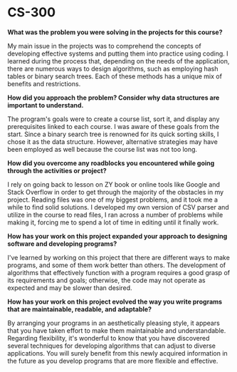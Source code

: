 # CS-300
**What was the problem you were solving in the projects for this course?**

My main issue in the projects was to comprehend the concepts of developing effective systems and putting them into practice using coding. I learned during the process that, depending on the needs of the application, there are numerous ways to design algorithms, such as employing hash tables or binary search trees. Each of these methods has a unique mix of benefits and restrictions.

**How did you approach the problem? Consider why data structures are important to understand.**

The program's goals were to create a course list, sort it, and display any prerequisites linked to each course. I was aware of these goals from the start. Since a binary search tree is renowned for its quick sorting skills, I chose it as the data structure. However, alternative strategies may have been employed as well because the course list was not too long.

**How did you overcome any roadblocks you encountered while going through the activities or project?**

I rely on going back to lesson on ZY book or online tools like Google and Stack Overflow in order to get through the majority of the obstacles in my project. Reading files was one of my biggest problems, and it took me a while to find solid solutions. I developed my own version of CSV parser and utilize in the course to read files, I ran across a number of problems while making it, forcing me to spend a lot of time in editing until it finally work.

**How has your work on this project expanded your approach to designing software and developing programs?**

I've learned by working on this project that there are different ways to make programs, and some of them work better than others. The development of algorithms that effectively function with a program requires a good grasp of its requirements and goals; otherwise, the code may not operate as expected and may be slower than desired.

**How has your work on this project evolved the way you write programs that are maintainable, readable, and adaptable?**

By arranging your programs in an aesthetically pleasing style, it appears that you have taken effort to make them maintainable and understandable. Regarding flexibility, it's wonderful to know that you have discovered several techniques for developing algorithms that can adjust to diverse applications. You will surely benefit from this newly acquired information in the future as you develop programs that are more flexible and effective.

